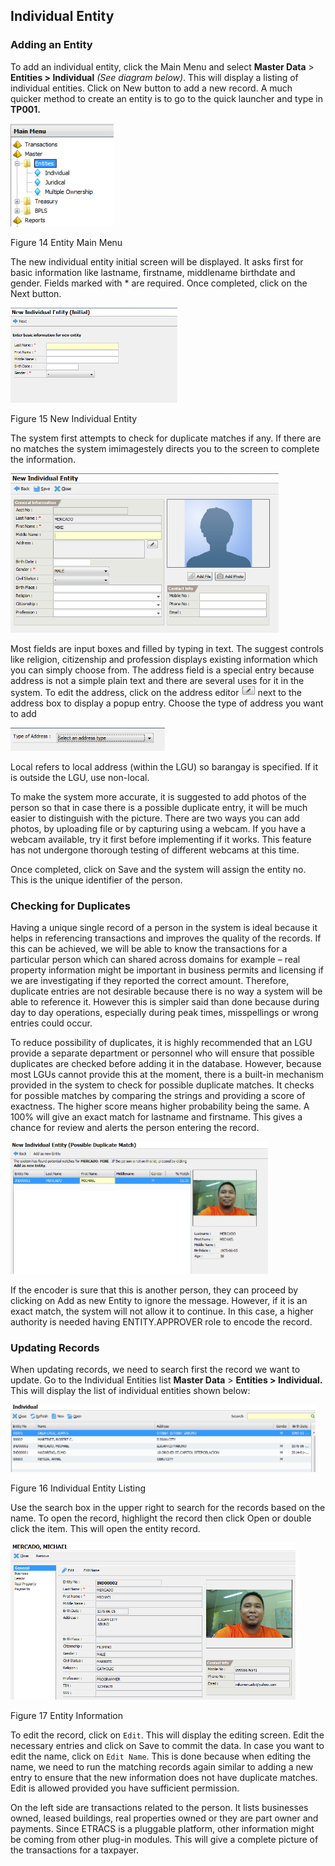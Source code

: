 ## Individual Entity

### Adding an Entity

To add an individual entity, click the Main Menu and select **Master
Data** &gt; **Entities &gt; Individual** *(See diagram below)*. This
will display a listing of individual entities. Click on New button to
add a new record. A much quicker method to create an entity is to go to
the quick launcher and type in **TP001.**

<img src="images\image59.png" style="width:1.71875in;height:1.7258in" />

Figure 14 Entity Main Menu

The new individual entity initial screen will be displayed. It asks
first for basic information like lastname, firstname, middlename
birthdate and gender. Fields marked with \* are required. Once
completed, click on the Next button.

<img src="images\image60.png" style="width:2.77674in;height:1.58102in" />

Figure 15 New Individual Entity

The system first attempts to check for duplicate matches if any. If
there are no matches the system imimagestely directs you to the screen to
complete the information.

<img src="images\image61.png" style="width:4.4717in;height:2.65431in" />

Most fields are input boxes and filled by typing in text. The suggest
controls like religion, citizenship and profession displays existing
information which you can simply choose from. The address field is a
special entry because address is not a simple plain text and there are
several uses for it in the system. To edit the address, click on the
address editor
<img src="images\image62.png" style="width:0.2323in;height:0.17164in" />
next to the address box to display a popup entry. Choose the type of
address you want to add

<img src="images\image63.png" style="width:2.57618in;height:0.37894in" />

Local refers to local address (within the LGU) so barangay is specified.
If it is outside the LGU, use non-local.

To make the system more accurate, it is suggested to add photos of the
person so that in case there is a possible duplicate entry, it will be
much easier to distinguish with the picture. There are two ways you can
add photos, by uploading file or by capturing using a webcam. If you
have a webcam available, try it first before implementing if it works.
This feature has not undergone thorough testing of different webcams at
this time.

Once completed, click on Save and the system will assign the entity no.
This is the unique identifier of the person.

### Checking for Duplicates

Having a unique single record of a person in the system is ideal because
it helps in referencing transactions and improves the quality of the
records. If this can be achieved, we will be able to know the
transactions for a particular person which can shared across domains for
example – real property information might be important in business
permits and licensing if we are investigating if they reported the
correct amount. Therefore, duplicate entries are not desirable because
there is no way a system will be able to reference it. However this is
simpler said than done because during day to day operations, especially
during peak times, misspellings or wrong entries could occur.

To reduce possibility of duplicates, it is highly recommended that an
LGU provide a separate department or personnel who will ensure that
possible duplicates are checked before adding it in the database.
However, because most LGUs cannot provide this at the moment, there is a
built-in mechanism provided in the system to check for possible
duplicate matches. It checks for possible matches by comparing the
strings and providing a score of exactness. The higher score means
higher probability being the same. A 100% will give an exact match for
lastname and firstname. This gives a chance for review and alerts the
person entering the record.

<img src="images\image64.png" style="width:4.29168in;height:2.20895in" />

If the encoder is sure that this is another person, they can proceed by
clicking on Add as new Entity to ignore the message. However, if it is
an exact match, the system will not allow it to continue. In this case,
a higher authority is needed having ENTITY.APPROVER role to encode the
record.

### Updating Records

When updating records, we need to search first the record we want to
update. Go to the Individual Entities list **Master Data** &gt;
**Entities &gt; Individual.** This will display the list of individual
entities shown below:

<img src="images\image65.png" style="width:5.08364in;height:1.12338in" />

Figure 16 Individual Entity Listing

Use the search box in the upper right to search for the records based on
the name. To open the record, highlight the record then click Open or
double click the item. This will open the entity record.

<img src="images\image66.png" style="width:4.7464in;height:2.61194in" />

Figure 17 Entity Information

To edit the record, click on `Edit`. This will display the editing screen.
Edit the necessary entries and click on Save to commit the data. In case
you want to edit the name, click on `Edit Name`. This is done because when
editing the name, we need to run the matching records again similar to
adding a new entry to ensure that the new information does not have
duplicate matches. Edit is allowed provided you have sufficient
permission.

On the left side are transactions related to the person. It lists
businesses owned, leased buildings, real properties owned or they are
part owner and payments. Since ETRACS is a pluggable platform, other
information might be coming from other plug-in modules. This will give a
complete picture of the transactions for a taxpayer.